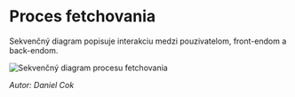 # Proces fetchovania

Sekvenčný diagram popisuje interakciu medzi pouzivatelom, front-endom a back-endom.

![Sekvenčný diagram procesu fetchovania](@site/static/img/fetching_sequence.png)

*Autor: Daniel Cok*